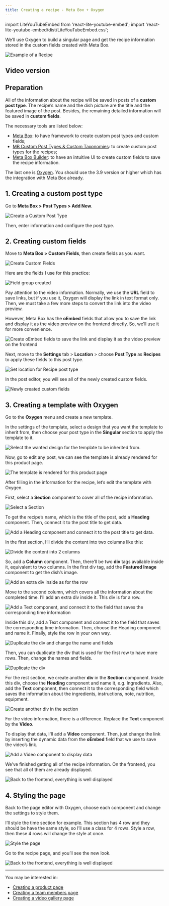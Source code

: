 ```yaml
---
title: Creating a recipe - Meta Box + Oxygen
---
```


import LiteYouTubeEmbed from 'react-lite-youtube-embed';
import 'react-lite-youtube-embed/dist/LiteYouTubeEmbed.css';

We’ll use Oxygen to build a singular page and get the recipe information stored in the custom fields created with Meta Box.

![Example of a Recipe](https://i.imgur.com/SCek8XG.png)

## Video version

<LiteYouTubeEmbed id='HZLS8pe2nDk' />

## Preparation

All of the information about the recipe will be saved in posts of a **custom post type**. The recipe’s name and the dish picture are the title and the featured image of the post. Besides, the remaining detailed information will be saved in **custom fields**.

The necessary tools are listed below:

* [Meta Box](https://metabox.io): to have framework to create custom post types and custom fields;
* [MB Custom Post Types & Custom Taxonomies](https://metabox.io/plugins/custom-post-type/): to create custom post types for the recipes;
* [Meta Box Builder](https://metabox.io/plugins/meta-box-builder/): to have an intuitive UI to create custom fields to save the recipe information.

The last one is [Oxygen](https://oxygenbuilder.com/). You should use the 3.9 version or higher which has the integration with Meta Box already.

## 1. Creating a custom post type

Go to **Meta Box > Post Types > Add New**.

![Create a Custom Post Type](https://i.imgur.com/RABAgP1.png)

Then, enter information and configure the post type.

## 2. Creating custom fields

Move to **Meta Box > Custom Fields**, then create fields as you want.

![Create Custom Fields](https://i.imgur.com/hMEoDLf.png)

Here are the fields I use for this practice:

![Field group created](https://i.imgur.com/pWljhJt.png)

Pay attention to the video information. Normally, we use the **URL** field to save links, but if you use it, Oxygen will display the link in text format only. Then, we must take a few more steps to convert the link into the video preview.

However, Meta Box has the **oEmbed** fields that allow you to save the link and display it as the video preview on the frontend directly. So, we’ll use it for more convenience.

![Create oEmbed fields to save the link and display it as the video preview on the frontend](https://i.imgur.com/bjmwlGC.png)

Next, move to the **Settings** tab > **Location** > choose **Post Type** as **Recipes** to apply these fields to this post type.

![Set location for Recipe post type](https://i.imgur.com/hIBUV0X.png)

In the post editor, you will see all of the newly created custom fields.

![Newly created custom fields](https://i.imgur.com/f56IhBp.png)

## 3. Creating a template with Oxygen

Go to the **Oxygen** menu and create a new template.

In the settings of the template, select a design that you want the template to inherit from, then choose your post type in the **Singular** section to apply the template to it.

![Select the wanted design for the template to be inherited from.](https://i.imgur.com/v7yxRNu.png)

Now, go to edit any post, we can see the template is already rendered for this product page.

![ The template is rendered for this product page](https://i.imgur.com/DyNtTuL.png)

After filling in the information for the recipe, let’s edit the template with Oxygen.

First, select a **Section** component to cover all of the recipe information.

![Select a Section](https://i.imgur.com/Dx2dg0D.png)

To get the recipe’s name, which is the title of the post, add a **Heading** component. Then, connect it to the post title to get data.

![Add a Heading component and connect it to the post title to get data.](https://i.imgur.com/Fn0YwT4.gif)

In the first section, I’ll divide the content into two columns like this:

![Divide the content into 2 columns](https://i.imgur.com/Dm1ogHm.png)

So, add a **Column** component. Then, there’ll be two **div** tags available inside it, equivalent to two columns. In the first div tag, add the **Featured Image** component to get the dish’s image.

![Add an extra div inside as for the row](https://i.imgur.com/YZpgSjH.png)

Move to the second column, which covers all the information about the completed time. I’ll add an extra div inside it. This div is for a row.

![Add a Text component, and connect it to the field that saves the corresponding time information](https://i.imgur.com/c6uJEsA.png)

Inside this div, add a Text component and connect it to the field that saves the corresponding time information. Then, choose the Heading component and name it. Finally, style the row in your own way.

![Duplicate the div and change the name and fields](https://i.imgur.com/XGYqe77.png)

Then, you can duplicate the div that is used for the first row to have more rows. Then, change the names and fields.

![Duplicate the div](https://i.imgur.com/kwRlvQn.png)

For the rest section, we create another **div** in the **Section** component. Inside this div, choose the **Heading** component and name it, e.g. Ingredients. Also, add the **Text** component, then connect it to the corresponding field which saves the information about the ingredients, instructions, note, nutrition, equipment.

![Create another div in the section](https://i.imgur.com/D1099pU.png)

For the video information, there is a difference. Replace the **Text** component by the **Video**.

To display that data, I'll add a **Video** component. Then, just change the link by inserting the dynamic data from the **oEmbed** field that we use to save the video’s link.

![Add a Video component to display data](https://i.imgur.com/kwRlvQn.png)

We’ve finished getting all of the recipe information. On the frontend, you see that all of them are already displayed.

![Back to the frontend, everything is well displayed](https://i.imgur.com/HXaAJjv.png)

## 4. Styling the page

Back to the page editor with Oxygen, choose each component and change the settings to style them.

I’ll style the time section for example. This section has 4 row and they should be have the same style, so I’ll use a class for 4 rows. Style a row, then these 4 rows will change the style at once.

![Style the page](https://i.imgur.com/5S1rCSw.png)

Go to the recipe page, and you’ll see the new look.

![Back to the frontend, everything is well displayed](https://i.imgur.com/SCek8XG.png)

------

You may be interested in:
* [Creating a product page](https://docs.metabox.io/tutorials/create-product-page-meta-box-oxygen/)
* [Creating a team members page](https://docs.metabox.io/tutorials/create-team-members-page-meta-box-oxygen/)
* [Creating a video gallery page](https://docs.metabox.io/tutorials/create-video-gallery-page-meta-box-oxygen/)
